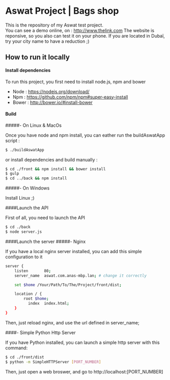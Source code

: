 # Aswat Project | Bags shop
This is the repository of my Aswat test project.<br/>
You can see a demo online, on : http://www.thelink.com
The website is reponsive, so you also can test it on your phone.
If you are located in Dubaï, try your city name to have a reduction ;)

## How to run it locally
#### Install dependencies

To run this project, you first need to install node.js, npm and bower
  - Node : https://nodejs.org/download/
  - Npm : https://github.com/npm/npm#super-easy-install
  - Bower : http://bower.io/#install-bower

#### Build
#####- On Linux & MacOs

Once you have node and npm install, you can eather run the buildAswatApp script :
```sh
$ ./buildAswatApp
```

or install dependencies and build manually :

```sh
$ cd ./front && npm install && bower install
$ gulp
$ cd ../back && npm install
```

#####- On Windows

Install Linux ;)

####Launch the API

First of all, you need to launch the API
```sh
$ cd ./back
$ node server.js
```

####Launch the server
#####- Nginx

If you have a local nginx server installed, you can add this simple configuration to it

```sh
server {
	listen       80;
	server_name  aswat.com.anas-mbp.lan; # change it correctly

	set $home /Your/Path/To/The/Project/front/dist;

	location / {
		root $home;
		  index  index.html;
	}
}
```

Then, just reload nginx, and use the url defined in server_name;

####- Simple Python Http Server

If you have Python installed, you can launch a simple http server with this command:
```sh
$ cd ./front/dist
$ python -m SimpleHTTPServer [PORT_NUMBER]
```

Then, just open a web broswer, and go to http://localhost:[PORT_NUMBER]